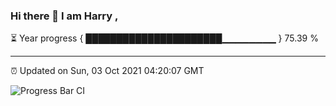 ### Hi there 👋 I am Harry , 

⏳ Year progress { ██████████████████████▁▁▁▁▁▁▁▁ } 75.39 %

---

⏰ Updated on Sun, 03 Oct 2021 04:20:07 GMT

![Progress Bar CI](https://github.com/duykhang68/duykhang68/workflows/Progress%20Bar%20CI/badge.svg)
